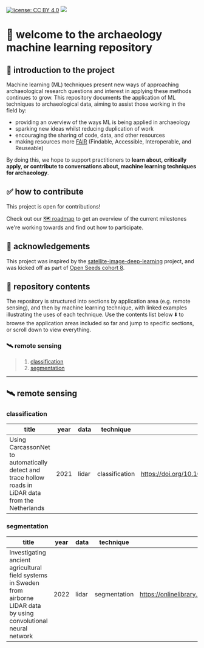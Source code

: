 [![license: CC BY 4.0](https://img.shields.io/badge/license-CC_BY_4.0-lightgrey.svg)](https://creativecommons.org/licenses/by/4.0/)
![](https://img.shields.io/github/issues/{lakillo}/{archaeology-machine-learning}.svg)
<!-- [![visits](https://hits.sh/github.com/lakillo/archaeology-machine-learning.svg?label=visits&color=11cc9a)](https://hits.sh/github.com/lakillo/archaeology-machine-learning/) -->

# 👋 welcome to the archaeology machine learning repository

## 📖 introduction to the project
Machine learning (ML) techniques present new ways of approaching archaeological research questions and interest in applying these methods continues to grow. 
This repository documents the application of ML techniques to archaeological data, aiming to assist those working in the field by:

* providing an overview of the ways ML is being applied in archaeology
* sparking new ideas whilst reducing duplication of work
* encouraging the sharing of code, data, and other resources
* making resources more [FAIR](https://www.nature.com/articles/sdata201618) (Findable, Accessible, Interoperable, and Reuseable)

By doing this, we hope to support practitioners to **learn about, critically apply, or contribute to conversations about, machine learning techniques for archaeology**.

## ✅ how to contribute
This project is open for contributions! 

Check out our [🗺️ roadmap](https://github.com/lakillo/archaeology-machine-learning/issues/3) to get an overview of the current milestones we're working towards and find out how to participate.

## 🙏 acknowledgements
This project was inspired by the [satellite-image-deep-learning](https://github.com/satellite-image-deep-learning/) project, and was kicked off as part of [Open Seeds cohort 8](https://openlifesci.org/openseeds/ols-8/).

## 📁 repository contents
The repository is structured into sections by application area (e.g. remote sensing), and then by machine learning technique, with linked examples illustrating the uses of each technique. Use the contents list below ⬇️ to browse the application areas included so far and jump to specific sections, or scroll down to view everything.

### 🛰️ remote sensing
> 1. [classification](https://github.com/lakillo/archaeology-machine-learning/tree/main#classification)
> 2. [segmentation](https://github.com/lakillo/archaeology-machine-learning/tree/main#segmentation)
<!-- > 3. [technique](link) -->

---

## 🛰️ remote sensing
### classification
| title | year | data | technique | paper | code |
| ---- | ---- | ---- | ---- | ---- | ---- |
|<!-- -->Using CarcassonNet to automatically detect and trace hollow roads in LiDAR data from the Netherlands | 2021 | lidar | classification | https://doi.org/10.1016/j.culher.2020.10.009 | code:tbc <!-- -->|

### segmentation
| title | year | data | technique | paper | code |
| ---- | ---- | ---- | ---- | ---- | ---- |
|<!-- -->Investigating ancient agricultural field systems in Sweden from airborne LIDAR data by using convolutional neural network | 2022 | lidar | segmentation | https://onlinelibrary.wiley.com/doi/full/10.1002/arp.1886 | code:tbc <!-- -->|

